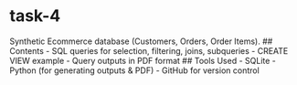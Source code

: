 # task-4
Synthetic Ecommerce database (Customers, Orders, Order Items).  ## Contents - SQL queries for selection, filtering, joins, subqueries - CREATE VIEW example - Query outputs in PDF format  ## Tools Used - SQLite - Python (for generating outputs &amp; PDF) - GitHub for version control
